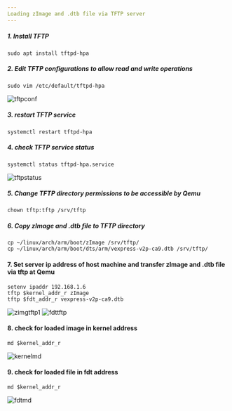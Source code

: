 ```yaml
---
Loading zImage and .dtb file via TFTP server
---
```

##### 1. Install TFTP 
```
sudo apt install tftpd-hpa
```
##### 2. Edit TFTP configurations to allow read and write operations
```
sudo vim /etc/default/tftpd-hpa
```

![tftpconf](https://github.com/user-attachments/assets/bb79c5d1-2c92-49d2-b372-d644e040ab4f)
##### 3. restart TFTP service
```
systemctl restart tftpd-hpa
```
##### 4. check TFTP service status
```
systemctl status tftpd-hpa.service
```
![tftpstatus](https://github.com/user-attachments/assets/e593c7df-9f31-4bba-a661-3461c9e375bf)
##### 5. Change TFTP directory permissions to be accessible by Qemu
```
chown tftp:tftp /srv/tftp
```
##### 6. Copy zImage and .dtb file to TFTP directory
```
cp ~/linux/arch/arm/boot/zImage /srv/tftp/
cp ~/linux/arch/arm/boot/dts/arm/vexpress-v2p-ca9.dtb /srv/tftp/
```
#### 7. Set server ip address of host machine and transfer zImage and .dtb file via tftp at Qemu
```
setenv ipaddr 192.168.1.6
tftp $kernel_addr_r zImage
tftp $fdt_addr_r vexpress-v2p-ca9.dtb
```
![zimgtftp1](https://github.com/user-attachments/assets/432c5ee5-7856-439b-bc6d-bd74fd41e0ec)
![fdttftp](https://github.com/user-attachments/assets/39548f27-a0e7-4290-8b5c-ca3ec5bdd16c)
#### 8. check for loaded image in kernel address
```
md $kernel_addr_r
```
![kernelmd](https://github.com/user-attachments/assets/39ff77a8-a969-4b6e-9c93-dd72f0099287)
#### 9. check for loaded file in fdt address
```
md $kernel_addr_r
```
![fdtmd](https://github.com/user-attachments/assets/e1eb80c4-2f55-4fc2-aae7-08b089a0f0d5)

